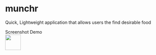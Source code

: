 # munchr
Quick, Lightweight application that allows users the find desirable food


<dl>
  <dt>Screenshot Demo </dt>
<img src="assets/swipe.gif" style="width: 50;"/>

</dl>
